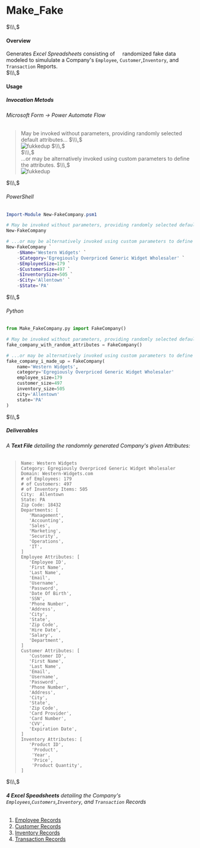 # Make_Fake  

$\\\,$   
#### Overview
Generates *Excel Spreadsheets* consisting of $\quad\text{randomized fake data} \quad$ modeled to simululate a Company's `Employee`, `Customer`,`Inventory`, and `Transaction` Reports.  
$\\\,$   
#### Usage     
##### Invocation Metods
###### Microsoft Form $\longrightarrow$ Power Automate Flow
> May be invoked without parameters, providing randomly selected default attributes...
> $\\\,$   
> ![fukkedup](/images/Make_Fake_Form_Without_Params.jpg)
> $\\\,$   
> $\\\,$   
> ...or may be alternatively invoked using custom parameters to define the attributes.
> $\\\,$   
> ![fukkedup](/images/Make_Fake_Form_With_Params.jpg)

$\\\,$      
###### PowerShell
```powershell
Import-Module New-FakeCompany.psm1

# May be invoked without parameters, providing randomly selected default attributes...
New-FakeCompany

# ...or may be alternatively invoked using custom parameters to define the attributes.
New-FakeCompany `
    -$Name='Western Widgets' `
    -$Category='Egregiously Overpriced Generic Widget Wholesaler' `
    -$EmployeeSize=179 `
    -$CustomerSize=497 `
    -$InventorySize=505 `
    -$City='Allentown' `
    -$State='PA'
``` 

$\\\,$   

###### Python 
   
```python
from Make_FakeCompany.py import FakeCompany()

# May be invoked without parameters, providing randomly selected default attributes...
fake_company_with_random_attributes = FakeCompany()

# ...or may be alternatively invoked using custom parameters to define the attributes.
fake_company_i_made_up = FakeCompany(
    name='Western Widgets',
    category='Egregiously Overpriced Generic Widget Wholesaler'
    employee_size=179
    customer_size=497
    inventory_size=505
    city='Allentown'
    state='PA'
)
```
$\\\,$
##### Deliverables
###### A **Text File** detailing the randomnly generated Company's given $Attributes$:
> ```
> Name: Western Widgets
> Category: Egregiously Overpriced Generic Widget Wholesaler
> Domain: Western-Widgets.com
> # of Employees: 179
> # of Customers: 497
> # of Inventory Items: 505
> City:  Allentown
> State: PA
> Zip Code: 18432
> Departments: [
>    'Management', 
>    'Accounting', 
>    'Sales', 
>    'Marketing', 
>    'Security', 
>    'Operations', 
>    'IT', 
> ]
> Employee Attributes: [
>    'Employee ID', 
>    'First Name', 
>    'Last Name', 
>    'Email', 
>    'Username', 
>    'Password', 
>    'Date Of Birth', 
>    'SSN', 
>    'Phone Number', 
>    'Address', 
>    'City', 
>    'State', 
>    'Zip Code', 
>    'Hire Date', 
>    'Salary', 
>    'Department', 
> ]
> Customer Attributes: [
>    'Customer ID', 
>    'First Name', 
>    'Last Name', 
>    'Email', 
>    'Username', 
>    'Password', 
>    'Phone Number', 
>    'Address', 
>    'City', 
>    'State', 
>    'Zip Code', 
>    'Card Provider', 
>    'Card Number', 
>    'CVV', 
>    'Expiration Date', 
> ]
> Inventory Attributes: [
>    'Product ID', 
>     'Product', 
>     'Year', 
>     'Price', 
>     'Product Quantity', 
> ]
>```

$\\\,$
###### **4 Excel Speadsheets** detailing the Company's `Employees`,`Customers`,`Inventory`, and `Transaction` $Records$
1. [Employee Records](powershell/to_excel/Western%20Widgets%20-%20Egregiously%20Overpriced%20Generic%20Widget%20Wholesaler%C2%A0%20-%20Employees.xlsx)
2. [Customer Records](powershell/to_excel/Western%20Widgets%20-%20Egregiously%20Overpriced%20Generic%20Widget%20Wholesaler%C2%A0%20-%20Customers.xlsx)
3. [Inventory Records](powershell/to_excel/Western%20Widgets%20-%20Egregiously%20Overpriced%20Generic%20Widget%20Wholesaler%C2%A0%20-%20Inventory.xlsx)
4. [Transaction Records](powershell/to_excel/Western%20Widgets%20-%20Egregiously%20Overpriced%20Generic%20Widget%20Wholesaler%C2%A0%20-%20Transactions.xlsx)
